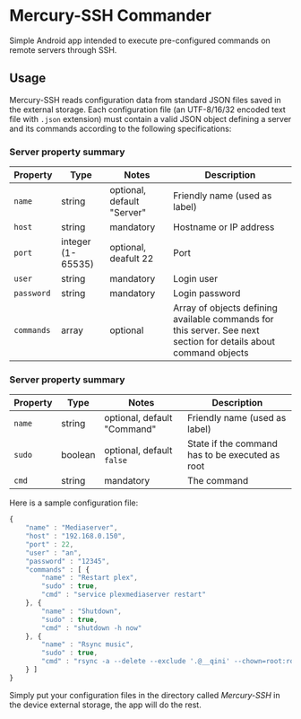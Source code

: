 # Mercury-SSH Commander

Simple Android app intended to execute pre-configured commands on remote servers through SSH.

## Usage

Mercury-SSH reads configuration data from standard JSON files saved in the external storage.
Each configuration file (an UTF-8/16/32 encoded text file with `.json` extension) must contain a valid
JSON object defining a server and its commands according to the following specifications:

### Server property summary

Property | Type | Notes | Description
---------|------|-------|------------
`name` | string | optional, default "Server" | Friendly name (used as label)
`host` | string | mandatory | Hostname or IP address
`port` | integer (1-65535) | optional, deafult 22 | Port
`user` | string | mandatory | Login user
`password` | string | mandatory | Login password
`commands` | array | optional | Array of objects defining available commands for this server. See next section for details about command objects

### Server property summary

Property | Type | Notes | Description
---------|------|-------|------------
`name` | string | optional, default "Command" | Friendly name (used as label)
`sudo` | boolean | optional, default `false` | State if the command has to be executed as root
`cmd` | string | mandatory | The command

Here is a sample configuration file:

```javascript
{
    "name" : "Mediaserver",
    "host" : "192.168.0.150",
    "port" : 22,
    "user" : "an",
    "password" : "12345",
    "commands" : [ {
        "name" : "Restart plex",
        "sudo" : true,
        "cmd" : "service plexmediaserver restart"
    }, {
        "name" : "Shutdown",
        "sudo" : true,
        "cmd" : "shutdown -h now"
    }, {
        "name" : "Rsync music",
        "sudo" : true,
        "cmd" : "rsync -a --delete --exclude '.@__qini' --chown=root:root --chmod=D775,F664 /mnt/nas/music/ /var/data/music/"
    } ]
}
```

Simply put your configuration files in the directory called *Mercury-SSH* in the device external storage,
the app will do the rest.